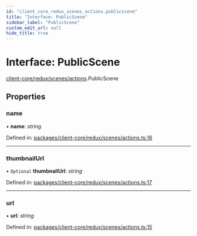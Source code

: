 ```yaml
---
id: "client_core_redux_scenes_actions.publicscene"
title: "Interface: PublicScene"
sidebar_label: "PublicScene"
custom_edit_url: null
hide_title: true
---
```


# Interface: PublicScene

[client-core/redux/scenes/actions](../modules/client_core_redux_scenes_actions.md).PublicScene

## Properties

### name

• **name**: *string*

Defined in: [packages/client-core/redux/scenes/actions.ts:16](https://github.com/xr3ngine/xr3ngine/blob/9d253dc38/packages/client-core/redux/scenes/actions.ts#L16)

___

### thumbnailUrl

• `Optional` **thumbnailUrl**: *string*

Defined in: [packages/client-core/redux/scenes/actions.ts:17](https://github.com/xr3ngine/xr3ngine/blob/9d253dc38/packages/client-core/redux/scenes/actions.ts#L17)

___

### url

• **url**: *string*

Defined in: [packages/client-core/redux/scenes/actions.ts:15](https://github.com/xr3ngine/xr3ngine/blob/9d253dc38/packages/client-core/redux/scenes/actions.ts#L15)
